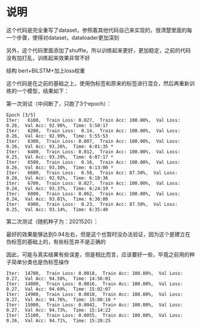 # 说明

这个代码是完全重写了dataset，参照着其他代码自己来实现的，很清楚里面的每一个步骤，使得对dataset，dataloader更加深刻

另外，这个代码里面添加了shuffle，所以训练起来更好，更加稳定，之前的代码没有加打乱，训练起来效果非常不好

结构 bert+BiLSTM+加上loss权重

这个代码是在之前的基础之上，使用伪标签和原来的标签进行混合，然后再重新训练的一个模型，结果如下：

第一次测试（中间断了，只跑了3个epoch）：
    
    Epoch [3/5]
    Iter:   6100,  Train Loss: 0.027,  Train Acc: 100.00%,  Val Loss:  0.26,  Val Acc: 92.96%,  Time: 5:50:17 
    Iter:   6200,  Train Loss:  0.14,  Train Acc: 100.00%,  Val Loss:  0.26,  Val Acc: 92.99%,  Time: 5:55:53 
    Iter:   6300,  Train Loss: 0.007,  Train Acc: 100.00%,  Val Loss:  0.26,  Val Acc: 93.26%,  Time: 6:01:35 *
    Iter:   6400,  Train Loss: 0.012,  Train Acc: 100.00%,  Val Loss:  0.25,  Val Acc: 93.29%,  Time: 6:07:17 *
    Iter:   6500,  Train Loss:  0.16,  Train Acc: 100.00%,  Val Loss:  0.26,  Val Acc: 93.30%,  Time: 6:13:00 *
    Iter:   6600,  Train Loss:  0.58,  Train Acc: 87.50%,  Val Loss:  0.28,  Val Acc: 92.92%,  Time: 6:18:36 
    Iter:   6700,  Train Loss: 0.027,  Train Acc: 100.00%,  Val Loss:  0.24,  Val Acc: 93.37%,  Time: 6:24:19 *
    Iter:   6800,  Train Loss: 0.062,  Train Acc: 100.00%,  Val Loss:  0.24,  Val Acc: 93.01%,  Time: 6:30:00 
    Iter:   6900,  Train Loss:  0.23,  Train Acc: 87.50%,  Val Loss:  0.25,  Val Acc: 93.14%,  Time: 6:35:40 

第二次测试（随机种子为：2021520）：

最好的效果能够达到0.94左右，但是这个也暂时没办法验证，因为这个是建立在伪标签的基础上的，有些标签并不是正确的

因此，可能与真实结果有些误差，但是相比而言，应该要好一些，毕竟之前用的种子简单分类也是伪标签操作

    Iter:  14700,  Train Loss: 0.0018,  Train Acc: 100.00%,  Val Loss:  0.27,  Val Acc: 94.58%,  Time: 14:56:01 
    Iter:  14800,  Train Loss: 0.0016,  Train Acc: 100.00%,  Val Loss:  0.27,  Val Acc: 94.69%,  Time: 15:02:07 
    Iter:  14900,  Train Loss: 0.0018,  Train Acc: 100.00%,  Val Loss:  0.27,  Val Acc: 94.76%,  Time: 15:08:16 *
    Iter:  15000,  Train Loss: 0.0042,  Train Acc: 100.00%,  Val Loss:  0.27,  Val Acc: 94.73%,  Time: 15:14:22 
    Iter:  15100,  Train Loss: 0.0055,  Train Acc: 100.00%,  Val Loss:  0.26,  Val Acc: 94.71%,  Time: 15:20:25 
